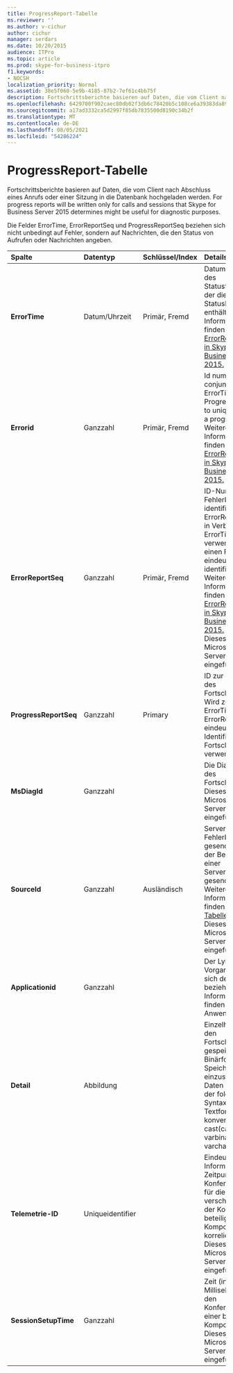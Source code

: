 ```yaml
---
title: ProgressReport-Tabelle
ms.reviewer: ''
ms.author: v-cichur
author: cichur
manager: serdars
ms.date: 10/20/2015
audience: ITPro
ms.topic: article
ms.prod: skype-for-business-itpro
f1.keywords:
- NOCSH
localization_priority: Normal
ms.assetid: 38e5f060-5e9b-4185-87b2-7ef61c4bb75f
description: Fortschrittsberichte basieren auf Daten, die vom Client nach Abschluss eines Anrufs oder einer Sitzung in die Datenbank hochgeladen werden. For progress reports will be written only for calls and sessions that Skype for Business Server 2015 determines might be useful for diagnostic purposes.
ms.openlocfilehash: 6429700f902caec80db02f3db6c78420b5c108ce6a39383da8914955df16f80d
ms.sourcegitcommit: a17ad3332ca5d2997f85db7835500d8190c34b2f
ms.translationtype: MT
ms.contentlocale: de-DE
ms.lasthandoff: 08/05/2021
ms.locfileid: "54286224"
---
```

# <a name="progressreport-table"></a>ProgressReport-Tabelle
 
Fortschrittsberichte basieren auf Daten, die vom Client nach Abschluss eines Anrufs oder einer Sitzung in die Datenbank hochgeladen werden. For progress reports will be written only for calls and sessions that Skype for Business Server 2015 determines might be useful for diagnostic purposes.
  
Die Felder ErrorTime, ErrorReportSeq und ProgressReportSeq beziehen sich nicht unbedingt auf Fehler, sondern auf Nachrichten, die den Status von Aufrufen oder Nachrichten angeben.
  
|**Spalte**|**Datentyp**|**Schlüssel/Index**|**Details**|
|:-----|:-----|:-----|:-----|
|**ErrorTime** <br/> |Datum/Uhrzeit  <br/> |Primär, Fremd  <br/> |Datum und Uhrzeit des Statusfehlerberichts, der diesen Statusbericht enthält. Weitere Informationen finden Sie in der [ErrorReport-Tabelle in Skype for Business Server 2015.](errorreport.md) <br/> |
|**Errorid** <br/> |Ganzzahl  <br/> |Primär, Fremd  <br/> |Id number used in conjunction with ErrorTime, ProgressReportSeq to uniquely identify a progress report. Weitere Informationen finden Sie in der [ErrorReport-Tabelle in Skype for Business Server 2015.](errorreport.md) <br/> |
|**ErrorReportSeq** <br/> |Ganzzahl  <br/> |Primär, Fremd  <br/> |ID-Nummer, die den Fehlerbericht identifiziert. ErrorReporSeq wird in Verbindung mit ErrorTime verwendet, um einen Fehlerbericht eindeutig zu identifizieren. Weitere Informationen finden Sie in der [ErrorReport-Tabelle in Skype for Business Server 2015.](errorreport.md) <br/> Dieses Feld wurde in Microsoft Lync Server 2013 eingeführt.  <br/> |
|**ProgressReportSeq** <br/> |Ganzzahl  <br/> |Primary  <br/> |ID zur Identifikation des Fortschrittsberichts. Wird zusammen mit ErrorTime und ErrorReportSeq zur eindeutigen Identifikation eines Fortschrittsberichts verwendet.  <br/> |
|**MsDiagId** <br/> |Ganzzahl  <br/> ||Die Diagnose-ID des Fortschrittberichts.  <br/> Dieses Feld wurde in Microsoft Lync Server 2013 eingeführt.  <br/> |
|**SourceId** <br/> |Ganzzahl  <br/> |Ausländisch  <br/> |Server, der den Fehlerbericht gesendet hat (wenn der Bericht von einer Serverkomponente gesendet wurde). Weitere Informationen finden Sie in der [Tabelle "Server".](servers.md) Dieses Feld wurde in Microsoft Lync Server 2013 eingeführt. <br/> |
|**Applicationid** <br/> |Ganzzahl  <br/> ||Der Lync Server-Vorgang, auf den sich der Bericht bezieht. Weitere Informationen finden Sie in der Anwendungstabelle.  <br/> |
|**Detail** <br/> |Abbildung  <br/> ||Einzelheiten über den Fortschrittsbericht, gespeichert im Binärformat, um Speicherplatz einzusparen. Diese Daten können mit der folgenden Syntax in ein Textformat konvertiert werden.  <br/> cast(cast(Detail as varbinary(max)) as varchar(max))  <br/> |
|**Telemetrie-ID** <br/> |Uniqueidentifier  <br/> ||Eindeutige ID, die Informationen zum Zeitpunkt des Konferenzbeitritts für die verschiedenen an der Konferenz beteiligten Komponenten korreliert.  <br/> Dieses Feld wurde in Microsoft Lync Server 2013 eingeführt.  <br/> |
|**SessionSetupTime** <br/> |Ganzzahl  <br/> ||Zeit (in Millisekunden) für den Konferenzbeitritt einer bestimmten Komponente.  <br/> Dieses Feld wurde in Microsoft Lync Server 2013 eingeführt.  <br/> |
   

